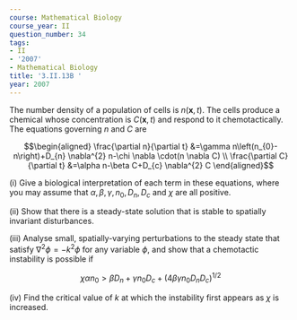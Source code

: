 ```yaml
---
course: Mathematical Biology
course_year: II
question_number: 34
tags:
- II
- '2007'
- Mathematical Biology
title: '3.II.13B '
year: 2007
---
```



The number density of a population of cells is $n(\mathbf{x}, t)$. The cells produce a chemical whose concentration is $C(\mathbf{x}, t)$ and respond to it chemotactically. The equations governing $n$ and $C$ are

$$\begin{aligned}
\frac{\partial n}{\partial t} &=\gamma n\left(n_{0}-n\right)+D_{n} \nabla^{2} n-\chi \nabla \cdot(n \nabla C) \\
\frac{\partial C}{\partial t} &=\alpha n-\beta C+D_{c} \nabla^{2} C
\end{aligned}$$

(i) Give a biological interpretation of each term in these equations, where you may assume that $\alpha, \beta, \gamma, n_{0}, D_{n}, D_{c}$ and $\chi$ are all positive.

(ii) Show that there is a steady-state solution that is stable to spatially invariant disturbances.

(iii) Analyse small, spatially-varying perturbations to the steady state that satisfy $\nabla^{2} \phi=-k^{2} \phi$ for any variable $\phi$, and show that a chemotactic instability is possible if

$$\chi \alpha n_{0}>\beta D_{n}+\gamma n_{0} D_{c}+\left(4 \beta \gamma n_{0} D_{n} D_{c}\right)^{1 / 2}$$

(iv) Find the critical value of $k$ at which the instability first appears as $\chi$ is increased.